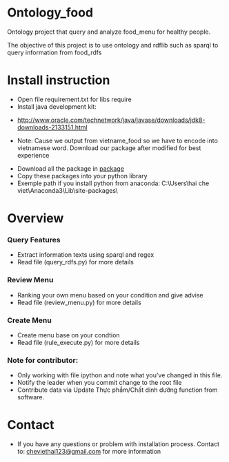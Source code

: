 # Ontology_food

Ontology project that query and analyze food_menu for healthy people.

The objective of this project is to use ontology and rdflib such as sparql to query information from food_rdfs

# Install instruction
* Open file requirement.txt for libs require
* Install java development kit:
- http://www.oracle.com/technetwork/java/javase/downloads/jdk8-downloads-2133151.html
* Note: Cause we output from vietname_food so we have to encode into vietnamese word. Download our package after modified 
for best experience 
- Download all the package in [package](lib_for_project) 
- Copy these packages into your python library 
- Exemple path if you install python from anaconda: C:\Users\hai che viet\Anaconda3\Lib\site-packages\


# Overview

### Query Features 

* Extract information texts using sparql and regex 
* Read file (query_rdfs.py) for more details

### Review Menu
* Ranking your own menu based on your condition and give advise
* Read file (review_menu.py) for more details

### Create Menu
* Create menu base on your condtion
* Read file (rule_execute.py) for more details

### Note for contributor:
* Only working with file ipython and note what you've changed in this file.
* Notify the leader when you commit change to the root file 
* Contribute data via Update Thực phẩm/Chất dinh dưỡng function from software.

# Contact
* If you have any questions or problem with installation process. Contact to: cheviethai123@gmail.com for more information